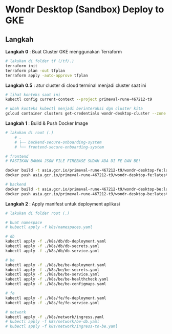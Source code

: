 # Wondr Desktop (Sandbox) Deploy to GKE

## Langkah

**Langkah 0** : Buat Cluster GKE menggunakan Terraform

```bash
# lakukan di folder tf (/tf/.) 
terraform init
terraform plan -out tfplan
terraform apply -auto-approve tfplan
```

**Langkah 0.5** : atur cluster di cloud terminal menjadi cluster saat ini

```bash
# lihat konteks saat ini
kubectl config current-context --project primeval-rune-467212-t9

# ubah konteks kubectl menjadi berinteraksi dgn cluster kita
gcloud container clusters get-credentials wondr-desktop-cluster --zone asia-southeast1-a --project primeval-rune-467212-t9
```

**Langkah 1** : Build & Push Docker Image

```bash
# lakukan di root (.) 
    # .
    # ├── backend-secure-onboarding-system
    # └── frontend-secure-onboarding-system

# frontend
# PASTIKAN BAHWA JSON FILE FIREBASE SUDAH ADA DI FE DAN BE!

docker build -t asia.gcr.io/primeval-rune-467212-t9/wondr-desktop-fe:latest ./frontend-secure-onboarding-system
docker push asia.gcr.io/primeval-rune-467212-t9/wondr-desktop-fe:latest

# backend
docker build -t asia.gcr.io/primeval-rune-467212-t9/wondr-desktop-be:latest ./backend-secure-onboarding-system
docker push asia.gcr.io/primeval-rune-467212-t9/wondr-desktop-be:latest
```

**Langkah 2** : Apply manifest untuk deployment aplikasi

```bash
# lakukan di folder root (.)

# buat namespace
# kubectl apply -f k8s/namespaces.yaml

# db
kubectl apply -f ./k8s/db/db-deployment.yaml
kubectl apply -f ./k8s/db/db-secrets.yaml
kubectl apply -f ./k8s/db/db-service.yaml

# be
kubectl apply -f ./k8s/be/be-deployment.yaml
kubectl apply -f ./k8s/be/be-secrets.yaml
kubectl apply -f ./k8s/be/be-service.yaml
kubectl apply -f ./k8s/be/be-healthcheck.yaml
kubectl apply -f ./k8s/be/be-configmaps.yaml

# fe
kubectl apply -f ./k8s/fe/fe-deployment.yaml
kubectl apply -f ./k8s/fe/fe-service.yaml

# network
kubectl apply -f ./k8s/network/ingress.yaml
# kubectl apply -f k8s/network/be-db.yaml
# kubectl apply -f k8s/network/ingress-to-be.yaml

```

